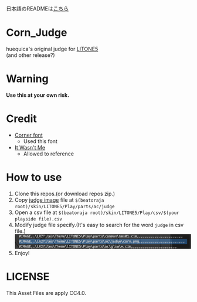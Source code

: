 日本語のREADMEは[こちら](./README_jp.md)

# Corn_Judge
huequica's original judge for [LITONE5](https://desout2.tk/litone5-beatoraja/)  
(and other release?)

# Warning
**Use this at your own risk.**

# Credit
+ [Corner font](http://www.cfont.jp/eijifree/corner.html)
  + Used this font
+ [It Wasn't Me](https://www.nicovideo.jp/watch/sm35954548)
  + Allowed to reference

# How to use
1. Clone this repos.(or download repos zip.)
2. Copy [judge image](./judge/png/corn.png) file at `$(beatoraja root)/skin/LITONE5/Play/parts/ac/judge`
3. Open a csv file at `$(beatoraja root)/skin/LITONE5/Play/csv/$(your playside file).csv`
4. Modify judge file specify.(It's easy to search for the word `judge` in csv file.)
![Modified code](./README_images/csv.png)
5. Enjoy!

# LICENSE 
This Asset Files are apply CC4.0.